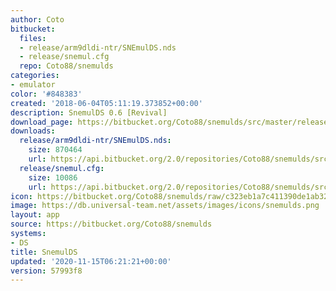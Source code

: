 ```yaml
---
author: Coto
bitbucket:
  files:
  - release/arm9dldi-ntr/SNEmulDS.nds
  - release/snemul.cfg
  repo: Coto88/snemulds
categories:
- emulator
color: '#848383'
created: '2018-06-04T05:11:19.373852+00:00'
description: SnemulDS 0.6 [Revival]
download_page: https://bitbucket.org/Coto88/snemulds/src/master/release/arm9dldi-ntr/SNEmulDS.nds
downloads:
  release/arm9dldi-ntr/SNEmulDS.nds:
    size: 870464
    url: https://api.bitbucket.org/2.0/repositories/Coto88/snemulds/src/57993f89ae184199aef14dded96f7e96dff19cb2/release/arm9dldi-ntr/SNEmulDS.nds
  release/snemul.cfg:
    size: 10086
    url: https://api.bitbucket.org/2.0/repositories/Coto88/snemulds/src/57993f89ae184199aef14dded96f7e96dff19cb2/release/snemul.cfg
icon: https://bitbucket.org/Coto88/snemulds/raw/c323eb1a7c411390de1ab32daa3640c17dbfa4ff/icon.bmp
image: https://db.universal-team.net/assets/images/icons/snemulds.png
layout: app
source: https://bitbucket.org/Coto88/snemulds
systems:
- DS
title: SnemulDS
updated: '2020-11-15T06:21:21+00:00'
version: 57993f8
---
```

